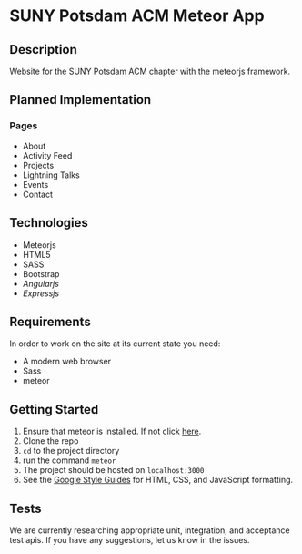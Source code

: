 # SUNY Potsdam ACM Meteor App

## Description
Website for the SUNY Potsdam ACM chapter with the meteorjs framework.

## Planned Implementation
### Pages
- About
- Activity Feed
- Projects
- Lightning Talks
- Events
- Contact

## Technologies
- Meteorjs
- HTML5
- SASS
- Bootstrap
- *Angularjs*
- *Expressjs*

## Requirements
In order to work on the site at its current state you need:
- A modern web browser
- Sass
- meteor

## Getting Started
1. Ensure that meteor is installed. If not click [here](https://www.meteor.com/install).
2. Clone the repo
3. `cd` to the project directory
4. run the command `meteor`
5. The project should be hosted on `localhost:3000`
6. See the [Google Style Guides](https://github.com/google/styleguide) for HTML, CSS, and JavaScript formatting.

## Tests
We are currently researching appropriate unit, integration, and acceptance test apis. If you have any suggestions, let us know in the issues.
